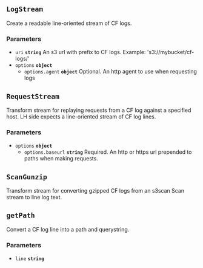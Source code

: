 ## `LogStream`

Create a readable line-oriented stream of CF logs.

### Parameters

* `uri` **`string`** An s3 url with prefix to CF logs. Example: 's3://mybucket/cf-logs/'
* `options` **`object`** 
  * `options.agent` **`object`** Optional. An http agent to use when requesting logs




## `RequestStream`

Transform stream for replaying requests from a CF log against a specified
host. LH side expects a line-oriented stream of CF log lines.

### Parameters

* `options` **`object`** 
  * `options.baseurl` **`string`** Required. An http or https url prepended to paths when making requests.




## `ScanGunzip`

Transform stream for converting gzipped CF logs from an s3scan Scan stream
to line log text.





## `getPath`

Convert a CF log line into a path and querystring.

### Parameters

* `line` **`string`** 




